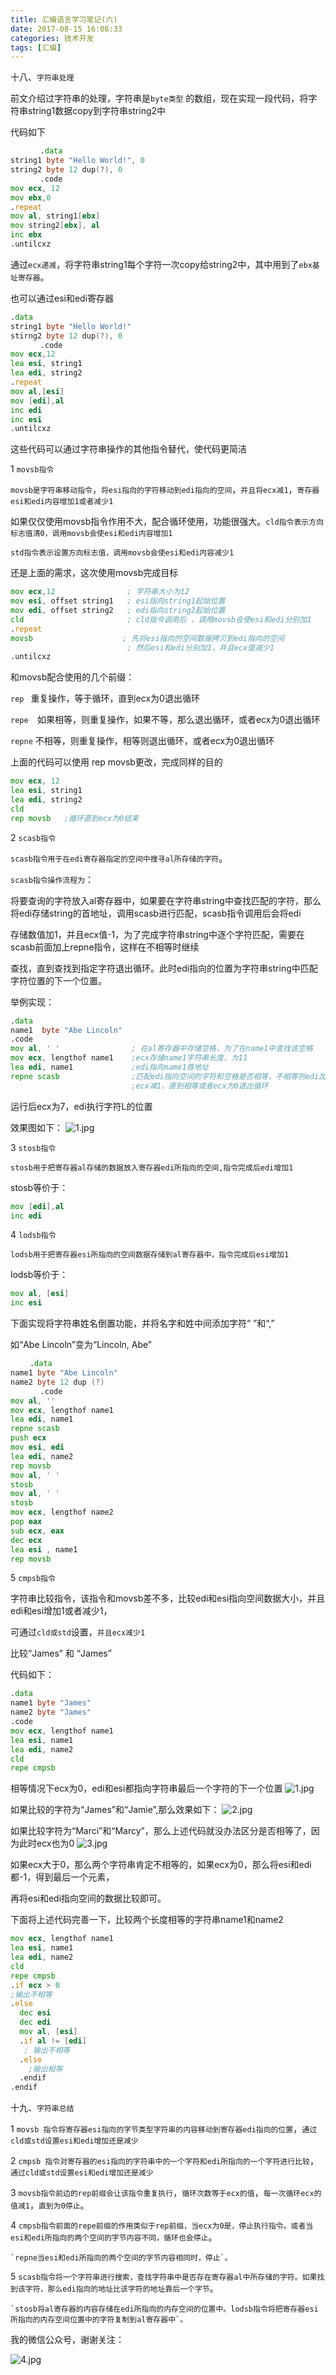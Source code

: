 ```yaml
---
title: 汇编语言学习笔记(六)
date: 2017-08-15 16:08:33
categories: 技术开发
tags: [汇编]
---
```

十八、`字符串处理`

前文介绍过字符串的处理，字符串是`byte类型` 的数组，现在实现一段代码，将字符串string1数据copy到字符串string2中

代码如下

``` asm
　　　　.data
string1 byte "Hello World!", 0
string2 byte 12 dup(?), 0
　　　　.code
mov ecx, 12
mov ebx,0
.repeat
mov al, string1[ebx]
mov string2[ebx], al
inc ebx
.untilcxz
```

通过`ecx递减`，将字符串string1每个字符一次copy给string2中，其中用到了`ebx基址寄存器`。

 也可以通过esi和edi寄存器

``` asm
.data
string1 byte "Hello World!"
stirng2 byte 12 dup(?), 0
　　　　.code
mov ecx,12
lea esi, string1
lea edi, string2
.repeat
mov al,[esi]
mov [edi],al
inc edi
inc esi
.untilcxz
```
<!--more-->
这些代码可以通过字符串操作的其他指令替代，使代码更简洁

1 `movsb指令`

`movsb是字符串移动指令`，`将esi指向的字符移动到edi指向的空间`，`并且将ecx减1`，`寄存器esi和edi内容增加1或者减少1`

如果仅仅使用movsb指令作用不大，配合循环使用，功能很强大。`cld指令表示方向标志值清0，调用movsb会使esi和edi内容增加1`

`std指令表示设置方向标志值，调用movsb会使esi和edi内容减少1`

还是上面的需求，这次使用movsb完成目标

``` asm
mov ecx,12                ; 字符串大小为12
mov esi, offset string1   ; esi指向string1起始位置
mov edi, offset string2   ; edi指向string2起始位置
cld                       ; cld指令调用后 ，调用movsb会使esi和edi分别加1
.repeat
movsb                    ; 先将esi指向的空间数据拷贝到edi指向的空间
                          ; 然后esi和edi分别加1，并且ecx值减少1
.untilcxz
```
和movsb配合使用的几个前缀：

`rep `  重复操作，等于循环，直到ecx为0退出循环

`repe  `如果相等，则重复操作，如果不等，那么退出循环，或者ecx为0退出循环

`repne`  不相等，则重复操作，相等则退出循环，或者ecx为0退出循环

上面的代码可以使用 rep movsb更改，完成同样的目的
``` asm
mov ecx, 12
lea esi, string1
lea edi, string2
cld
rep movsb   ;循环直到ecx为0结束
```

2  `scasb指令`

`scasb指令用于在edi寄存器指定的空间中搜寻al所存储的字符`。

`scasb指令操作流程为`：

将要查询的字符放入al寄存器中，如果要在字符串string中查找匹配的字符，那么将edi存储string的首地址，调用scasb进行匹配，scasb指令调用后会将edi

存储数值加1，并且ecx值-1，为了完成字符串string中逐个字符匹配，需要在scasb前面加上repne指令，这样在不相等时继续

查找，直到查找到指定字符退出循环。此时edi指向的位置为字符串string中匹配字符位置的下一个位置。

举例实现：

``` asm
.data
name1  byte "Abe Lincoln"
.code
mov al, ' '                ; 在al寄存器中存储空格，为了在name1中查找该空格
mov ecx, lengthof name1    ;ecx存储name1字符串长度，为11
lea edi, name1             ;edi指向name1首地址
repne scasb                ;匹配edi指向空间的字符和空格是否相等，不相等则edi加1
                           ;ecx减1，直到相等或者ecx为0退出循环
```
 
运行后ecx为7，edi执行字符L的位置

效果图如下：
![1.jpg](1.jpg)
 

3  `stosb指令`

`stosb用于把寄存器al存储的数据放入寄存器edi所指向的空间,指令完成后edi增加1`

stosb等价于：
``` asm
mov [edi],al
inc edi
```

4  `lodsb指令`

`lodsb用于把寄存器esi所指向的空间数据存储到al寄存器中，指令完成后esi增加1`

lodsb等价于：

``` asm
mov al, [esi]
inc esi
```

下面实现将字符串姓名倒置功能，并将名字和姓中间添加字符“ ”和“,”

如“Abe Lincoln”变为“Lincoln, Abe”

``` asm
 　　.data
name1 byte "Abe Lincoln"
name2 byte 12 dup (?)
　　　　.code
mov al, ''
mov ecx, lengthof name1
lea edi, name1
repne scasb
push ecx
mov esi, edi
lea edi, name2
rep movsb
mov al, ' '
stosb 
mov al, ' '
stosb
mov ecx, lengthof name2
pop eax
sub ecx, eax
dec ecx
lea esi , name1
rep movsb
```

5  `cmpsb指令`

字符串比较指令，该指令和movsb差不多，比较edi和esi指向空间数据大小，并且edi和esi增加1或者减少1，

可通过`cld或std`设置，`并且ecx减少1`

比较“James” 和 “James”

代码如下：

``` asm
.data
name1 byte "James"
name2 byte "James"
.code
mov ecx, lengthof name1
lea esi, name1
lea edi, name2
cld
repe cmpsb
```

相等情况下ecx为0，edi和esi都指向字符串最后一个字符的下一个位置
![1.jpg](1.jpg)

如果比较的字符为“James”和“Jamie”,那么效果如下：
![2.jpg](2.jpg)

如果比较字符为“Marci”和“Marcy”，那么上述代码就没办法区分是否相等了，因为此时ecx也为0
![3.jpg](3.jpg)

如果ecx大于0，那么两个字符串肯定不相等的，如果ecx为0，那么将esi和edi都-1，得到最后一个元素，

再将esi和edi指向空间的数据比较即可。

下面将上述代码完善一下，比较两个长度相等的字符串name1和name2

``` asm
mov ecx, lengthof name1
lea esi, name1
lea edi, name2
cld 
repe cmpsb
.if ecx > 0
;输出不相等
.else 
  dec esi
  dec edi
  mov al, [esi]
  .if al != [edi]
   ; 输出不相等
  .else
    ;输出相等
  .endif
.endif
```
 

十九、`字符串总结`

1  `movsb 指令将寄存器esi指向的字节类型字符串的内容移动到寄存器edi指向的位置`，`通过cld或std设置esi和edi增加还是减少`

2  `cmpsb 指令对寄存器的esi指向的字符串中的一个字符和edi所指向的一个字符进行比较`，`通过cld或std设置esi和edi增加还是减少`

3  `movsb指令前边的rep前缀会让该指令重复执行`，`循环次数等于ecx的值`，`每一次循环ecx的值减1`，`直到为0停止`。

4  `cmpsb指令前面的repe前缀的作用类似于rep前缀，当ecx为0是，停止执行指令。或者当esi和edi所指向的两个空间的字节内容不同，循环也会停止`。

    `repne当esi和edi所指向的两个空间的字节内容相同时，停止`。

5  `scasb指令将一个字符串进行搜索，查找字符串中是否存在寄存器al中所存储的字符。如果找到该字符，那么edi指向的地址比该字符的地址靠后一个字节`。

    `stosb将al寄存器的内容存储在edi所指向的内存空间的位置中。lodsb指令将把寄存器esi所指向的内存空间位置中的字符复制到al寄存器中`。

 

我的微信公众号，谢谢关注：

![4.jpg](4.jpg)